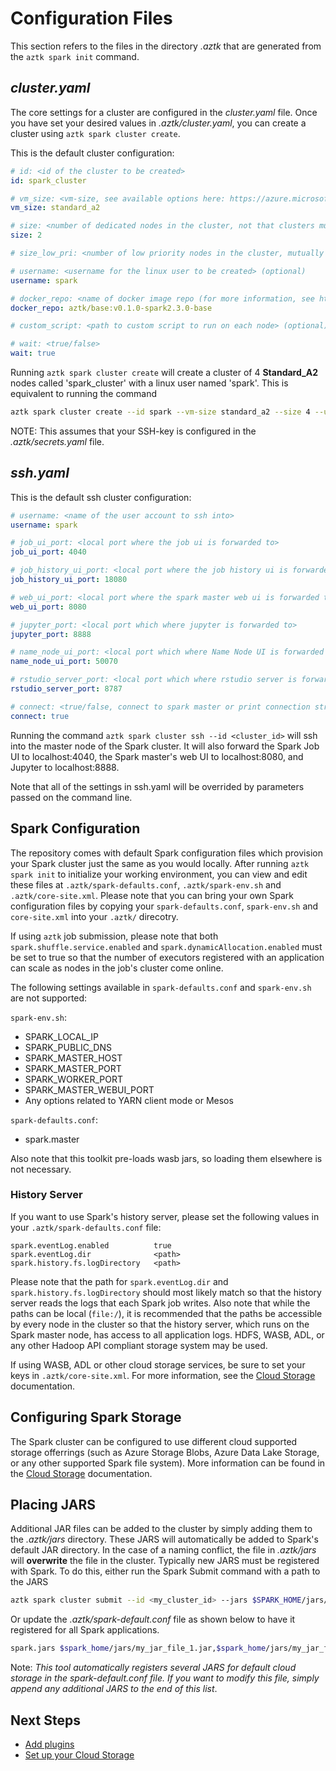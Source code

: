 # Configuration Files
This section refers to the files in the directory *.aztk* that are generated from the `aztk spark init` command.

## *cluster.yaml*

The core settings for a cluster are configured in the *cluster.yaml* file. Once you have set your desired values in *.aztk/cluster.yaml*, you can create a cluster using `aztk spark cluster create`.

This is the default cluster configuration:

```yaml
# id: <id of the cluster to be created>
id: spark_cluster

# vm_size: <vm-size, see available options here: https://azure.microsoft.com/pricing/details/batch//>
vm_size: standard_a2

# size: <number of dedicated nodes in the cluster, not that clusters must contain all dedicated or all low priority nodes>
size: 2

# size_low_pri: <number of low priority nodes in the cluster, mutually exclusive with size setting>

# username: <username for the linux user to be created> (optional)
username: spark

# docker_repo: <name of docker image repo (for more information, see https://github.com/Azure/aztk/blob/master/docs/12-docker-image.md)>
docker_repo: aztk/base:v0.1.0-spark2.3.0-base

# custom_script: <path to custom script to run on each node> (optional)

# wait: <true/false>
wait: true
```

Running `aztk spark cluster create` will create a cluster of 4 **Standard\_A2** nodes called 'spark\_cluster' with a linux user named 'spark'. This is equivalent to running the command

```sh
aztk spark cluster create --id spark --vm-size standard_a2 --size 4 --username spark --wait
```

NOTE: This assumes that your SSH-key is configured in the *.aztk/secrets.yaml* file.

## *ssh.yaml*

This is the default ssh cluster configuration:
```yaml
# username: <name of the user account to ssh into>
username: spark

# job_ui_port: <local port where the job ui is forwarded to>
job_ui_port: 4040

# job_history_ui_port: <local port where the job history ui is forwarded to>
job_history_ui_port: 18080

# web_ui_port: <local port where the spark master web ui is forwarded to>
web_ui_port: 8080

# jupyter_port: <local port which where jupyter is forwarded to>
jupyter_port: 8888

# name_node_ui_port: <local port which where Name Node UI is forwarded to>
name_node_ui_port: 50070

# rstudio_server_port: <local port which where rstudio server is forwarded to>
rstudio_server_port: 8787

# connect: <true/false, connect to spark master or print connection string (--no-connect)>
connect: true
```

Running the command `aztk spark cluster ssh --id <cluster_id>` will ssh into the master node of the Spark cluster. It will also forward the Spark Job UI to localhost:4040, the Spark master's web UI to localhost:8080, and Jupyter to localhost:8888.

Note that all of the settings in ssh.yaml will be overrided by parameters passed on the command line.

## Spark Configuration

The repository comes with default Spark configuration files which provision your Spark cluster just the same as you would locally. After running `aztk spark init` to initialize your working environment, you can view and edit these files at `.aztk/spark-defaults.conf`, `.aztk/spark-env.sh` and `.aztk/core-site.xml`. Please note that you can bring your own Spark configuration files by copying your `spark-defaults.conf`, `spark-env.sh` and `core-site.xml` into your `.aztk/` direcotry.

If using `aztk` job submission, please note that both `spark.shuffle.service.enabled` and `spark.dynamicAllocation.enabled` must be set to true so that the number of executors registered with an application can scale as nodes in the job's cluster come online.

The following settings available in `spark-defaults.conf` and `spark-env.sh` are not supported:

`spark-env.sh`:
- SPARK\_LOCAL\_IP
- SPARK\_PUBLIC\_DNS
- SPARK\_MASTER\_HOST
- SPARK\_MASTER\_PORT
- SPARK\_WORKER\_PORT
- SPARK\_MASTER\_WEBUI\_PORT
- Any options related to YARN client mode or Mesos

`spark-defaults.conf`:
- spark.master

Also note that this toolkit pre-loads wasb jars, so loading them elsewhere is not necessary.

### History Server
If you want to use Spark's history server, please set the following values in your `.aztk/spark-defaults.conf` file:
```
spark.eventLog.enabled          true
spark.eventLog.dir              <path>
spark.history.fs.logDirectory   <path>
 ```

Please note that the path for `spark.eventLog.dir` and `spark.history.fs.logDirectory` should most likely match so that the history server reads the logs that each Spark job writes. Also note that while the paths can be local (`file:/`), it is recommended that the paths be accessible by every node in the cluster so that the history server, which runs on the Spark master node, has access to all application logs. HDFS, WASB, ADL, or any other Hadoop API compliant storage system may be used.

If using WASB, ADL or other cloud storage services, be sure to set your keys in `.aztk/core-site.xml`. For more information, see the [Cloud Storage](./30-cloud-storage.html) documentation.


## Configuring Spark Storage

The Spark cluster can be configured to use different cloud supported storage offerrings (such as Azure Storage Blobs, Azure Data Lake Storage, or any other supported Spark file system). More information can be found in the [Cloud Storage](./30-cloud-storage.html) documentation.

## Placing JARS

Additional JAR files can be added to the cluster by simply adding them to the *.aztk/jars* directory. These JARS will automatically be added to Spark's default JAR directory. In the case of a naming conflict, the file in *.aztk/jars* will **overwrite** the file in the cluster. Typically new JARS must be registered with Spark. To do this, either run the Spark Submit command with a path to the JARS

```sh
aztk spark cluster submit --id <my_cluster_id> --jars $SPARK_HOME/jars/my_jar_file_1.jar <my_application> <my_parameters>
```

Or update the *.aztk/spark-default.conf* file as shown below to have it registered for all Spark applications.

```sh
spark.jars $spark_home/jars/my_jar_file_1.jar,$spark_home/jars/my_jar_file_2.jar
````

Note: _This tool automatically registers several JARS for default cloud storage in the spark-default.conf file. If you want to modify this file, simply append any additional JARS to the end of this list_.


## Next Steps
- [Add plugins](./15-plugins.html)
- [Set up your Cloud Storage](./30-cloud-storage.html)

